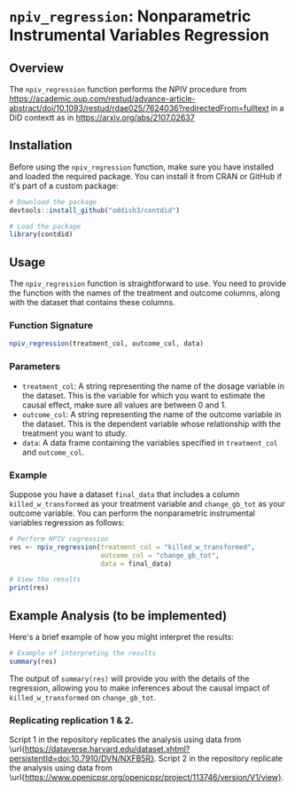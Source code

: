 # `npiv_regression`: Nonparametric Instrumental Variables Regression

## Overview

The `npiv_regression` function performs the NPIV procedure from 
https://academic.oup.com/restud/advance-article-abstract/doi/10.1093/restud/rdae025/7624036?redirectedFrom=fulltext
in a DiD contextt as in https://arxiv.org/abs/2107.02637

## Installation

Before using the `npiv_regression` function, make sure you have installed and loaded the required package. You can install it from CRAN or GitHub if it's part of a custom package:

```r
# Download the package
devtools::install_github("oddish3/contdid")

# Load the package
library(contdid)
```

## Usage

The `npiv_regression` function is straightforward to use. 
You need to provide the function with the names of the treatment and outcome columns, along with the dataset that contains these columns.

### Function Signature

```r
npiv_regression(treatment_col, outcome_col, data)
```

### Parameters

- `treatment_col`: A string representing the name of the dosage variable in the dataset. This is the variable for which you want to estimate the causal effect, make sure all values are between 0 and 1. 
- `outcome_col`: A string representing the name of the outcome variable in the dataset. This is the dependent variable whose relationship with the treatment you want to study.
- `data`: A data frame containing the variables specified in `treatment_col` and `outcome_col`.

### Example

Suppose you have a dataset `final_data` that includes a column `killed_w_transformed` as your treatment variable and `change_gb_tot` as your outcome variable. You can perform the nonparametric instrumental variables regression as follows:

```r
# Perform NPIV regression
res <- npiv_regression(treatment_col = "killed_w_transformed",
                       outcome_col = "change_gb_tot", 
                       data = final_data)

# View the results
print(res)
```

## Example Analysis (to be implemented)

Here's a brief example of how you might interpret the results:

```r
# Example of interpreting the results
summary(res)
```

The output of `summary(res)` will provide you with the details of the regression, allowing you to make inferences about the causal impact of `killed_w_transformed` on `change_gb_tot`.

### Replicating replication 1 & 2.
Script 1 in the repository replicates the analysis using data from \url{https://dataverse.harvard.edu/dataset.xhtml?persistentId=doi:10.7910/DVN/NXFB5R}.
Script 2 in the repository replicate the analysis using data from \url{https://www.openicpsr.org/openicpsr/project/113746/version/V1/view}.
